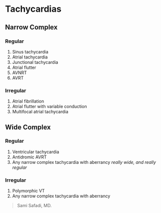 # Tachycardias
## Narrow Complex
### Regular
1. Sinus tachycardia
2. Atrial tachycardia
3. Junctional tachycardia
4. Atrial flutter
5. AVNRT
6. AVRT
### Irregular
1. Atrial fibrillation
2. Atrial flutter with variable conduction
3. Multifocal atrial tachycardia
## Wide Complex
### Regular 
1. Ventricular tachycardia
2. Antidromic AVRT
3. Any narrow complex tachycardia with aberrancy *really wide, and really regular*
### Irregular
1. Polymorphic VT
2. Any narrow complex tachycardia with aberrancy


> Sami Safadi, MD.
<!--stackedit_data:
eyJoaXN0b3J5IjpbMTM3MTQwODY5Nl19
-->